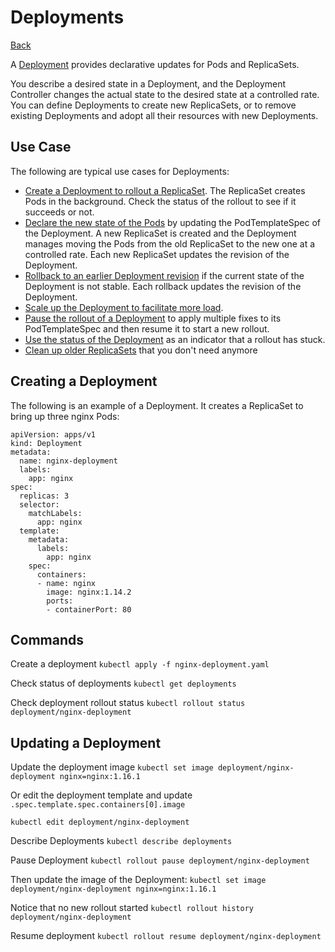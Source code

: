 # Deployments
[Back](./Services.md)

A [Deployment](https://kubernetes.io/docs/concepts/workloads/controllers/deployment/) provides declarative updates for Pods and ReplicaSets.

You describe a desired state in a Deployment, and the Deployment Controller changes the actual state to the desired state at a controlled rate. You can define Deployments to create new ReplicaSets, or to remove existing Deployments and adopt all their resources with new Deployments.

## Use Case
The following are typical use cases for Deployments:

-   [Create a Deployment to rollout a ReplicaSet](https://kubernetes.io/docs/concepts/workloads/controllers/deployment/#creating-a-deployment). The ReplicaSet creates Pods in the background. Check the status of the rollout to see if it succeeds or not.
-   [Declare the new state of the Pods](https://kubernetes.io/docs/concepts/workloads/controllers/deployment/#updating-a-deployment) by updating the PodTemplateSpec of the Deployment. A new ReplicaSet is created and the Deployment manages moving the Pods from the old ReplicaSet to the new one at a controlled rate. Each new ReplicaSet updates the revision of the Deployment.
-   [Rollback to an earlier Deployment revision](https://kubernetes.io/docs/concepts/workloads/controllers/deployment/#rolling-back-a-deployment) if the current state of the Deployment is not stable. Each rollback updates the revision of the Deployment.
-   [Scale up the Deployment to facilitate more load](https://kubernetes.io/docs/concepts/workloads/controllers/deployment/#scaling-a-deployment).
-   [Pause the rollout of a Deployment](https://kubernetes.io/docs/concepts/workloads/controllers/deployment/#pausing-and-resuming-a-deployment) to apply multiple fixes to its PodTemplateSpec and then resume it to start a new rollout.
-   [Use the status of the Deployment](https://kubernetes.io/docs/concepts/workloads/controllers/deployment/#deployment-status) as an indicator that a rollout has stuck.
-   [Clean up older ReplicaSets](https://kubernetes.io/docs/concepts/workloads/controllers/deployment/#clean-up-policy) that you don't need anymore

## Creating a Deployment

The following is an example of a Deployment. It creates a ReplicaSet to bring up three nginx Pods:

```
apiVersion: apps/v1
kind: Deployment
metadata:
  name: nginx-deployment
  labels:
    app: nginx
spec:
  replicas: 3
  selector:
    matchLabels:
      app: nginx
  template:
    metadata:
      labels:
        app: nginx
    spec:
      containers:
      - name: nginx
        image: nginx:1.14.2
        ports:
        - containerPort: 80
```

## Commands

Create a deployment
`kubectl apply -f nginx-deployment.yaml`

Check status of deployments
`kubectl get deployments`

Check deployment rollout status
`kubectl rollout status deployment/nginx-deployment`

## Updating a Deployment

Update the deployment image
`kubectl set image deployment/nginx-deployment nginx=nginx:1.16.1`

Or edit the deployment template and update `.spec.template.spec.containers[0].image`

`kubectl edit deployment/nginx-deployment`

Describe Deployments
`kubectl describe deployments`

Pause Deployment
`kubectl rollout pause deployment/nginx-deployment`

Then update the image of the Deployment:
`kubectl set image deployment/nginx-deployment nginx=nginx:1.16.1`

Notice that no new rollout started
`kubectl rollout history deployment/nginx-deployment`

Resume deployment
`kubectl rollout resume deployment/nginx-deployment`



